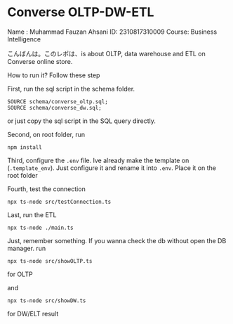 # Converse OLTP-DW-ETL
Name : Muhammad Fauzan Ahsani
ID: 2310817310009
Course: Business Intelligence

こんばんは。このレポは、is about OLTP, data warehouse and ETL on Converse online store. 


How to run it? Follow these step

First, run the sql script in the schema folder.

```
SOURCE schema/converse_oltp.sql;
SOURCE schema/converse_dw.sql;
```

or just copy the sql script in the SQL query directly.

Second, on root folder, run

```
npm install
```

Third, configure the `.env` file. Ive already make the template on (`.template_env`). Just configure it and rename it into `.env`. Place it on the root folder

Fourth, test the connection
```
npx ts-node src/testConnection.ts

```

Last, run the ETL

```
npx ts-node ./main.ts
```

Just, remember something. If you wanna check the db without open the DB manager. run

```
npx ts-node src/showOLTP.ts
```
for OLTP

and

```
npx ts-node src/showDW.ts
```
for DW/ELT result
